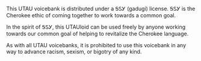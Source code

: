This UTAU voicebank is distributed under a ᎦᏚᎩ (gadugi) license. ᎦᏚᎩ is the Cherokee ethic of coming together to work towards a common goal.

In the spirit of ᎦᏚᎩ, this UTAUloid can be used freely by anyone working towards our common goal of helping to revitalize the Cherokee language.

As with all UTAU voicebanks, it is prohibited to use this voicebank in any way to advance racism, sexism, or bigotry of any kind.
